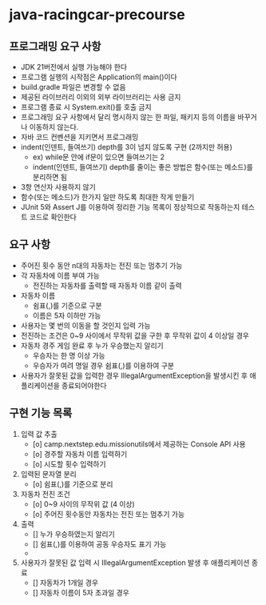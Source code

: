 # java-racingcar-precourse

## 프로그래밍 요구 사항

* JDK 21버전에서 실행 가능해야 한다
* 프로그램 실행의 시작점은 Application의 main()이다
* build.gradle 파일은 변경할 수 없음
* 제공된 라이브러리 이외의 외부 라이브러리는 사용 금지
* 프로그램 종료 시 System.exit()를 호출 금지
* 프로그래밍 요구 사항에서 달리 명시하지 않는 한 파일, 패키지 등의 이름을 바꾸거나 이동하지 않는다.
* 자바 코드 컨벤션을 지키면서 프로그래밍
* indent(인덴트, 들여쓰기) depth를 3이 넘지 않도록 구현 (2까지만 허용)
    - ex) while문 안에 if문이 있으면 들여쓰기는 2
    - indent(인덴트, 들여쓰기) depth를 줄이는 좋은 방법은 함수(또는 메소드)를 분리하면 됨
* 3항 연산자 사용하지 않기
* 함수(또는 메소드)가 한가지 일만 하도록 최대한 작게 만들기
* JUnit 5와 Assert J를 이용하여 정리한 기능 목록이 정상적으로 작동하는지 테스트 코드로 확인한다

## 요구 사항

* 주어진 횟수 동안 n대의 자동차는 전진 또는 멈추기 가능
* 각 자동차에 이름 부여 가능
    - 전진하는 자동차를 출력할 때 자동차 이름 같이 출력
* 자동차 이름
    - 쉼표(,)를 기준으로 구분
    - 이름은 5자 이하만 가능
* 사용자는 몇 번의 이동을 할 것인지 입력 가능
* 전진하는 조건은 0~9 사이에서 무작위 값을 구한 후 무작위 값이 4 이상일 경우
* 자동차 경주 게임 완료 후 누가 우승했는지 알리기
    - 우승자는 한 명 이상 가능
    - 우승자가 여려 명일 경우 쉼표(,)를 이용하여 구분
* 사용자가 잘못된 값을 입력한 경우 IllegalArgumentException을 발생시킨 후 애플리케이션을 종료되어야한다

## 구현 기능 목록

1. 입력 값 추출
    - [o] camp.nextstep.edu.missionutils에서 제공하는 Console API 사용
    - [o] 경주할 자동차 이름 입력하기
    - [o] 시도할 횟수 입력하기
2. 입력된 문자열 분리
    - [o] 쉼표(,)를 기준으로 분리
3. 자동차 전진 조건
    - [o] 0~9 사이의 무작위 값 (4 이상)
    - [o] 주어진 횟수동안 자동차는 전진 또는 멈추기 가능
4. 출력
    - [] 누가 우승하였는지 알리기
    - [] 쉼표(,)를 이용하여 공동 우승자도 표기 가능
    -
5. 사용자가 잘못된 값 입력 시 IllegalArgumentException 발생 후 애플리케이션 종료
    - [] 자동차가 1개일 경우
    - [] 자동차 이름이 5자 초과일 경우